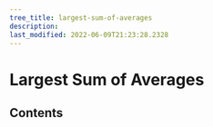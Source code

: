 ```yaml
---
tree_title: largest-sum-of-averages
description: 
last_modified: 2022-06-09T21:23:28.2328
---
```


# Largest Sum of Averages

## Contents
